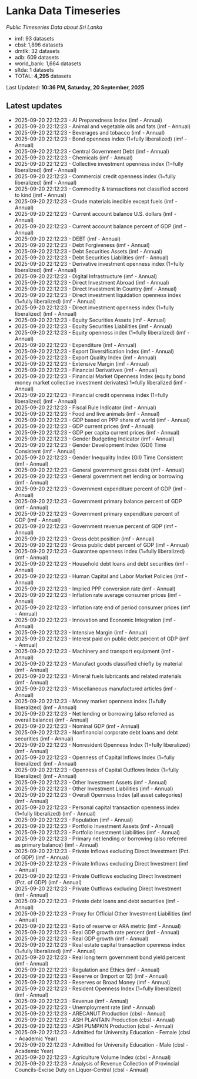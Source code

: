 # Lanka Data Timeseries
*Public Timeseries Data about Sri Lanka*

* imf: 93 datasets
* cbsl: 1,896 datasets
* dmtlk: 32 datasets
* adb: 609 datasets
* world_bank: 1,664 datasets
* sltda: 1 datasets
* TOTAL: **4,295** datasets

Last Updated: **10:36 PM, Saturday, 20 September, 2025**

## Latest updates

* 2025-09-20 22:12:23 - AI Preparedness Index (imf - Annual)
* 2025-09-20 22:12:23 - Animal and vegetable oils and fats (imf - Annual)
* 2025-09-20 22:12:23 - Beverages and tobacco (imf - Annual)
* 2025-09-20 22:12:23 - Bond openness index (1=fully liberalized) (imf - Annual)
* 2025-09-20 22:12:23 - Central Government Debt (imf - Annual)
* 2025-09-20 22:12:23 - Chemicals (imf - Annual)
* 2025-09-20 22:12:23 - Collective investment openness index (1=fully liberalized) (imf - Annual)
* 2025-09-20 22:12:23 - Commercial credit openness index (1=fully liberalized) (imf - Annual)
* 2025-09-20 22:12:23 - Commodity & transactions not classified accord to kind (imf - Annual)
* 2025-09-20 22:12:23 - Crude materials inedible except fuels (imf - Annual)
* 2025-09-20 22:12:23 - Current account balance U.S. dollars (imf - Annual)
* 2025-09-20 22:12:23 - Current account balance percent of GDP (imf - Annual)
* 2025-09-20 22:12:23 - DEBT (imf - Annual)
* 2025-09-20 22:12:23 - Debt Forgiveness (imf - Annual)
* 2025-09-20 22:12:23 - Debt Securities Assets (imf - Annual)
* 2025-09-20 22:12:23 - Debt Securities Liabilities (imf - Annual)
* 2025-09-20 22:12:23 - Derivative investment openness index (1=fully liberalized) (imf - Annual)
* 2025-09-20 22:12:23 - Digital Infrastructure (imf - Annual)
* 2025-09-20 22:12:23 - Direct Investment Abroad (imf - Annual)
* 2025-09-20 22:12:23 - Direct Investment In Country (imf - Annual)
* 2025-09-20 22:12:23 - Direct investment liquidation openness index (1=fully liberalized) (imf - Annual)
* 2025-09-20 22:12:23 - Direct investment openness index (1=fully liberalized) (imf - Annual)
* 2025-09-20 22:12:23 - Equity Securities Assets (imf - Annual)
* 2025-09-20 22:12:23 - Equity Securities Liabilities (imf - Annual)
* 2025-09-20 22:12:23 - Equity openness index (1=fully liberalized) (imf - Annual)
* 2025-09-20 22:12:23 - Expenditure (imf - Annual)
* 2025-09-20 22:12:23 - Export Diversification Index (imf - Annual)
* 2025-09-20 22:12:23 - Export Quality Index (imf - Annual)
* 2025-09-20 22:12:23 - Extensive Margin (imf - Annual)
* 2025-09-20 22:12:23 - Financial Derivatives (imf - Annual)
* 2025-09-20 22:12:23 - Financial Market Openness Index (equity bond money market collective investment derivates) 1=fully liberalized (imf - Annual)
* 2025-09-20 22:12:23 - Financial credit openness index (1=fully liberalized) (imf - Annual)
* 2025-09-20 22:12:23 - Fiscal Rule Indicator (imf - Annual)
* 2025-09-20 22:12:23 - Food and live animals (imf - Annual)
* 2025-09-20 22:12:23 - GDP based on PPP share of world (imf - Annual)
* 2025-09-20 22:12:23 - GDP current prices (imf - Annual)
* 2025-09-20 22:12:23 - GDP per capita current prices (imf - Annual)
* 2025-09-20 22:12:23 - Gender Budgeting Indicator (imf - Annual)
* 2025-09-20 22:12:23 - Gender Development Index (GDI) Time Consistent (imf - Annual)
* 2025-09-20 22:12:23 - Gender Inequality Index (GII) Time Consistent (imf - Annual)
* 2025-09-20 22:12:23 - General government gross debt (imf - Annual)
* 2025-09-20 22:12:23 - General government net lending or borrowing (imf - Annual)
* 2025-09-20 22:12:23 - Government expenditure percent of GDP (imf - Annual)
* 2025-09-20 22:12:23 - Government primary balance percent of GDP (imf - Annual)
* 2025-09-20 22:12:23 - Government primary expenditure percent of GDP (imf - Annual)
* 2025-09-20 22:12:23 - Government revenue percent of GDP (imf - Annual)
* 2025-09-20 22:12:23 - Gross debt position (imf - Annual)
* 2025-09-20 22:12:23 - Gross public debt percent of GDP (imf - Annual)
* 2025-09-20 22:12:23 - Guarantee openness index (1=fully liberalized) (imf - Annual)
* 2025-09-20 22:12:23 - Household debt loans and debt securities (imf - Annual)
* 2025-09-20 22:12:23 - Human Capital and Labor Market Policies (imf - Annual)
* 2025-09-20 22:12:23 - Implied PPP conversion rate (imf - Annual)
* 2025-09-20 22:12:23 - Inflation rate average consumer prices (imf - Annual)
* 2025-09-20 22:12:23 - Inflation rate end of period consumer prices (imf - Annual)
* 2025-09-20 22:12:23 - Innovation and Economic Integration (imf - Annual)
* 2025-09-20 22:12:23 - Intensive Margin (imf - Annual)
* 2025-09-20 22:12:23 - Interest paid on public debt percent of GDP (imf - Annual)
* 2025-09-20 22:12:23 - Machinery and transport equipment (imf - Annual)
* 2025-09-20 22:12:23 - Manufact goods classified chiefly by material (imf - Annual)
* 2025-09-20 22:12:23 - Mineral fuels lubricants and related materials (imf - Annual)
* 2025-09-20 22:12:23 - Miscellaneous manufactured articles (imf - Annual)
* 2025-09-20 22:12:23 - Money market openness index (1=fully liberalized) (imf - Annual)
* 2025-09-20 22:12:23 - Net lending or borrowing (also referred as overall balance) (imf - Annual)
* 2025-09-20 22:12:23 - Nominal GDP (imf - Annual)
* 2025-09-20 22:12:23 - Nonfinancial corporate debt loans and debt securities (imf - Annual)
* 2025-09-20 22:12:23 - Nonresident Openness Index (1=fully liberalized) (imf - Annual)
* 2025-09-20 22:12:23 - Openness of Capital Inflows Index (1=fully liberalized) (imf - Annual)
* 2025-09-20 22:12:23 - Openness of Capital Outflows Index (1=fully liberalized) (imf - Annual)
* 2025-09-20 22:12:23 - Other Investment Assets (imf - Annual)
* 2025-09-20 22:12:23 - Other Investment Liabilities (imf - Annual)
* 2025-09-20 22:12:23 - Overall Openness Index (all asset categories) (imf - Annual)
* 2025-09-20 22:12:23 - Personal capital transaction openness index (1=fully liberalized) (imf - Annual)
* 2025-09-20 22:12:23 - Population (imf - Annual)
* 2025-09-20 22:12:23 - Portfolio Investment Assets (imf - Annual)
* 2025-09-20 22:12:23 - Portfolio Investment Liabilities (imf - Annual)
* 2025-09-20 22:12:23 - Primary net lending or borrowing (also referred as primary balance) (imf - Annual)
* 2025-09-20 22:12:23 - Private Inflows excluding Direct Investment (Pct. of GDP) (imf - Annual)
* 2025-09-20 22:12:23 - Private Inflows excluding Direct Investment (imf - Annual)
* 2025-09-20 22:12:23 - Private Outflows excluding Direct Investment (Pct. of GDP) (imf - Annual)
* 2025-09-20 22:12:23 - Private Outflows excluding Direct Investment (imf - Annual)
* 2025-09-20 22:12:23 - Private debt loans and debt securities (imf - Annual)
* 2025-09-20 22:12:23 - Proxy for Official Other Investment Liabilities (imf - Annual)
* 2025-09-20 22:12:23 - Ratio of reserve or ARA metric (imf - Annual)
* 2025-09-20 22:12:23 - Real GDP growth rate percent (imf - Annual)
* 2025-09-20 22:12:23 - Real GDP growth (imf - Annual)
* 2025-09-20 22:12:23 - Real estate capital transaction openness index (1=fully liberalized) (imf - Annual)
* 2025-09-20 22:12:23 - Real long term government bond yield percent (imf - Annual)
* 2025-09-20 22:12:23 - Regulation and Ethics (imf - Annual)
* 2025-09-20 22:12:23 - Reserve or (Import or 12) (imf - Annual)
* 2025-09-20 22:12:23 - Reserves or Broad Money (imf - Annual)
* 2025-09-20 22:12:23 - Resident Openness Index (1=fully liberalized) (imf - Annual)
* 2025-09-20 22:12:23 - Revenue (imf - Annual)
* 2025-09-20 22:12:23 - Unemployment rate (imf - Annual)
* 2025-09-20 22:12:23 - ARECANUT Production (cbsl - Annual)
* 2025-09-20 22:12:23 - ASH PLANTAIN Production (cbsl - Annual)
* 2025-09-20 22:12:23 - ASH PUMPKIN Production (cbsl - Annual)
* 2025-09-20 22:12:23 - Admitted for University Education - Female (cbsl - Academic Year)
* 2025-09-20 22:12:23 - Admitted for University Education - Male (cbsl - Academic Year)
* 2025-09-20 22:12:23 - Agriculture Volume Index (cbsl - Annual)
* 2025-09-20 22:12:23 - Analysis of Revenue Collection of Provincial Councils-Excise Duty on Liquor-Central (cbsl - Annual)